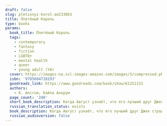 ```yaml
---
draft: false
slug: pletionyi-korol-ae233863
title: Плетёный Король
type: books
params:
  book_title: Плетёный Король
  tags:
    - contemporary
    - fantasy
    - fiction
    - LGBTQ+
    - mental health
    - queer
    - young adult (YA)
  cover: https://images-na.ssl-images-amazon.com/images/S/compressed.photo.goodreads.com/books/1654705474i/61251131.jpg
  isbn: '9785604718193'
  goodreads_link: https://www.goodreads.com/book/show/61251131
  authors:
    - K. Ancrum, Кайла Анкрум
  page_count: '240'
  short_book_description: Когда Август узнаёт, что его лучший друг Джек страдает галлюцинациями, он решает ему помочь. Видения Джека с каждым днем становятся все ярче.
  russian_translation_status: exists
  book_description: Когда Август узнаёт, что его лучший друг Джек страдает галлюцинациями, он решает ему помочь. Видения Джека с каждым днем становятся все ярче. Наложенные на реальность, они создают вокруг него тщательно продуманный мир фантазий, которым правит Плетеный Король. Согласно темному пророчеству, существующему в этом мире, Плетеный Король должен найти и вернуть пропавший Лазурный Сполох, иначе всех его жителей неминуемо ждет смерть. Вслед за Джеком Август погружается в вымышленный мир и вскоре сам начинает сомневаться, что реально, а что нет.
  russian_audioversion: false
---
```

